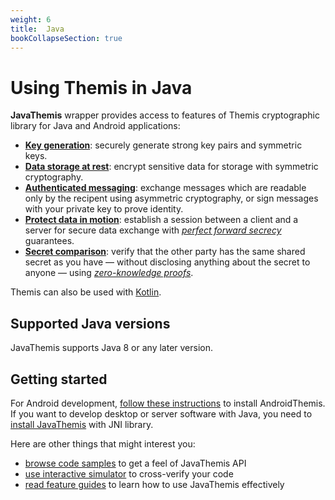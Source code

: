 ```yaml
---
weight: 6
title:  Java
bookCollapseSection: true
---
```


# Using Themis in Java

**JavaThemis** wrapper provides access to features of Themis cryptographic library for Java and Android applications:

- **[Key generation](features#key-generation)**:
  securely generate strong key pairs and symmetric keys.
- **[Data storage at rest](features#secure-cell)**:
  encrypt sensitive data for storage with symmetric cryptography.
- **[Authenticated messaging](features#secure-message)**:
  exchange messages which are readable only by the recipent using asymmetric cryptography,
  or sign messages with your private key to prove identity.
- **[Protect data in motion](features#secure-session)**:
  establish a session between a client and a server for secure data exchange
  with _[perfect forward secrecy](https://en.wikipedia.org/wiki/Forward_secrecy)_ guarantees.
- **[Secret comparison](features#secure-comparator)**:
  verify that the other party has the same shared secret as you have —
  without disclosing anything about the secret to anyone —
  using _[zero-knowledge proofs](https://en.wikipedia.org/wiki/Zero-knowledge_proof)_.

Themis can also be used with [Kotlin](../kotlin).

## Supported Java versions

JavaThemis supports Java 8 or any later version.

## Getting started

For Android development,
[follow these instructions](installation-android) to install AndroidThemis.
If you want to develop desktop or server software with Java,
you need to [install JavaThemis](installation-desktop) with JNI library.

Here are other things that might interest you:

<!-- JavaDocs when they are ready -->
- [browse code samples](examples) to get a feel of JavaThemis API
- [use interactive simulator](/docs/themis/debugging/themis-server/) to cross-verify your code
- [read feature guides](features) to learn how to use JavaThemis effectively
